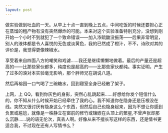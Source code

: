 ```yaml
---
layout: post
---
```


做实验做到吐血的一天。从早上十点一直到晚上五点，中间吃饭的时候还要担心正在蒸馏的粗产物有没有突然爆炸的可能。本来对这个实验准备特别充分，没想到刚开始一个小时不到就犯了一个致命错误——加入浓硫酸没振荡——后果非常明显，别人的液体都是令人喜悦的无色或淡黄色，我的已然成了橙汁，不不，诗欣对其的评价是，我觉得更像辣椒水。

享受着来自四面八方的嘲笑和戏谑……我还是继续懒懒地做着。最后的产量还是超高的——比那些家伙都多，纯度也是超高的——比那些家伙都纯。事实证明，产生了过多的溴对本实验毫无影响，那个胖师兄在胡说八道。

然后再榕园一口气喝了三碗糖水，回到寝室全身已经散了架子。

上网，上 QQ，看到你灰色的身影，突然心乱跳起来……好想给你发个短信什么的，你不知从什么时候开始已经牵住了我的心。我不知道你在隐身还是压根没在线。突然又很讨厌有隐身这么个东西，但然后自己也隐身起来，因为不想让你感到负累或尴尬，就像是一株静立在窗前的修竹或镶嵌在头顶上的繁星,不曾声张却那么沉静……说的语无伦次，真丢人啊。好像从来不擅长写这样的东西，还是情书更适合我，不过现在还有人写情书么？
